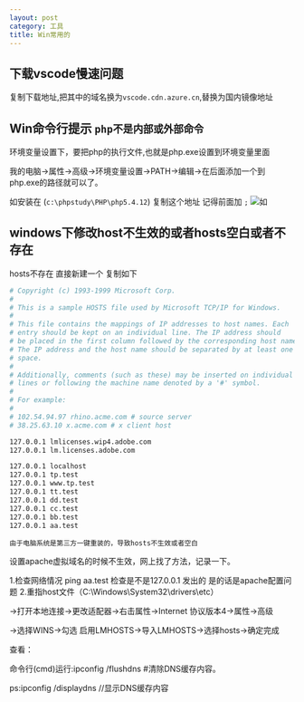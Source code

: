 ```yaml
---
layout: post
category: 工具
title: Win常用的
---
```

## 下载vscode慢速问题
复制下载地址,把其中的域名换为`vscode.cdn.azure.cn`,替换为国内镜像地址

## Win命令行提示 `php不是内部或外部命令`

环境变量设置下，要把php的执行文件,也就是php.exe设置到环境变量里面

我的电脑->属性->高级->环境变量设置->PATH->编辑->在后面添加一个到php.exe的路径就可以了。

如安装在 (`c:\phpstudy\PHP\php5.4.12`) 复制这个地址 记得前面加  `;`
![如](http://oi2atwmcz.bkt.clouddn.com/WechatIMG4903.jpeg)


## windows下修改host不生效的或者hosts空白或者不存在
hosts不存在 直接新建一个 复制如下
```zsh
# Copyright (c) 1993-1999 Microsoft Corp.
#
# This is a sample HOSTS file used by Microsoft TCP/IP for Windows.
#
# This file contains the mappings of IP addresses to host names. Each
# entry should be kept on an individual line. The IP address should
# be placed in the first column followed by the corresponding host name.
# The IP address and the host name should be separated by at least one
# space.
#
# Additionally, comments (such as these) may be inserted on individual
# lines or following the machine name denoted by a '#' symbol.
#
# For example:
#
# 102.54.94.97 rhino.acme.com # source server
# 38.25.63.10 x.acme.com # x client host

127.0.0.1 lmlicenses.wip4.adobe.com
127.0.0.1 lm.licenses.adobe.com

127.0.0.1 localhost
127.0.0.1 tp.test
127.0.0.1 www.tp.test
127.0.0.1 tt.test
127.0.0.1 dd.test
127.0.0.1 cc.test
127.0.0.1 bb.test
127.0.0.1 aa.test
```
`由于电脑系统是第三方一键重装的，导致hosts不生效或者空白`

设置apache虚拟域名的时候不生效，网上找了方法，记录一下。

1.检查网络情况
  ping aa.test 检查是不是127.0.0.1 发出的 是的话是apache配置问题
2.重指host文件（C:\Windows\System32\drivers\etc）

->打开本地连接->更改适配器->右击属性->Internet 协议版本4->属性->高级

->选择WINS->勾选 启用LMHOSTS->导入LMHOSTS->选择hosts->确定完成

查看：

命令行(cmd)运行:ipconfig /flushdns #清除DNS缓存内容。

ps:ipconfig /displaydns //显示DNS缓存内容
